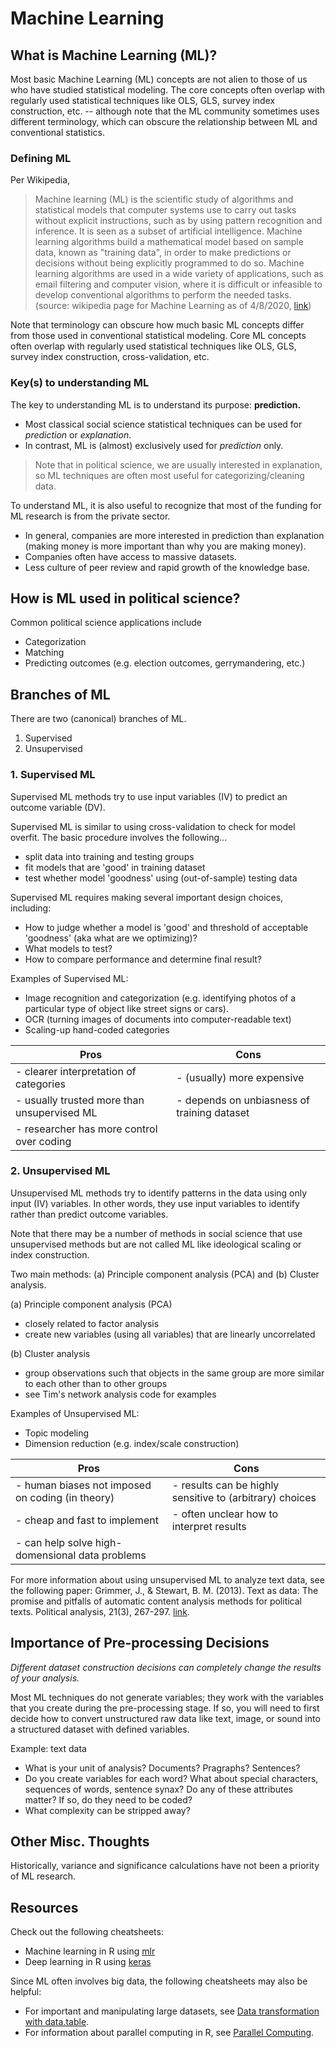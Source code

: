 # Machine Learning 

## What is Machine Learning (ML)?

Most basic Machine Learning (ML) concepts are not alien to those of us who have studied statistical modeling. The core concepts often overlap with regularly used statistical techniques like OLS, GLS, survey index construction, etc. -- although note that the ML community sometimes uses different terminology, which can obscure the relationship between ML and conventional statistics. 

### Defining ML

Per Wikipedia, 
> Machine learning (ML) is the scientific study of algorithms and statistical models that computer systems use to carry out tasks without explicit instructions, such as by using pattern recognition and inference. It is seen as a subset of artificial intelligence. Machine learning algorithms build a mathematical model based on sample data, known as "training data", in order to make predictions or decisions without being explicitly programmed to do so. Machine learning algorithms are used in a wide variety of applications, such as email filtering and computer vision, where it is difficult or infeasible to develop conventional algorithms to perform the needed tasks. 
(source: wikipedia page for Machine Learning as of 4/8/2020, [link](https://en.wikipedia.org/wiki/Machine_learning))

Note that terminology can obscure how much basic ML concepts differ from those used in conventional statistical modeling. Core ML concepts often overlap with regularly used statistical techniques like OLS, GLS, survey index construction, cross-validation, etc.

### Key(s) to understanding ML

The key to understanding ML is to understand its purpose: **prediction.**
* Most classical social science statistical techniques can be used for *prediction* or *explanation*.
* In contrast, ML is (almost) exclusively used for *prediction* only. 

> Note that in political science, we are usually interested in explanation, so ML techniques are often most useful for categorizing/cleaning data.  

To understand ML, it is also useful to recognize that most of the funding for ML research is from the private sector. 
* In general, companies are more interested in prediction than explanation (making money is more important than why you are making money).
* Companies often have access to massive datasets. 
* Less culture of peer review and rapid growth of the knowledge base. 


## How is ML used in political science?

Common political science applications include 
* Categorization 
* Matching 
* Predicting outcomes (e.g. election outcomes, gerrymandering, etc.)


## Branches of ML

There are two (canonical) branches of ML. 
1. Supervised
2. Unsupervised

### 1. Supervised ML

Supervised ML methods try to use input variables (IV) to predict an outcome variable (DV). 

Supervised ML is similar to using cross-validation to check for model overfit. The basic procedure involves the following... 
* split data into training and testing groups
* fit models that are 'good' in training dataset
* test whether model 'goodness' using (out-of-sample) testing data 

Supervised ML requires making several important design choices, including: 
* How to judge whether a model is 'good' and threshold of acceptable 'goodness' (aka what are we optimizing)?
* What models to test?
* How to compare performance and determine final result?

Examples of Supervised ML: 
* Image recognition and categorization (e.g. identifying photos of a particular type of object like street signs or cars).
* OCR (turning images of documents into computer-readable text)
* Scaling-up hand-coded categories 

|Pros						| Cons   					|
|---						|---						|
| - clearer interpretation of categories  	| - (usually) more expensive			|
| - usually trusted more than unsupervised ML  	| - depends on unbiasness of training dataset	|
| - researcher has more control over coding  	|   						|



### 2. Unsupervised ML 

Unsupervised ML methods try to identify patterns in the data using only input (IV) variables. In other words, they use input variables to identify rather than predict outcome variables. 

Note that there may be a number of methods in social science that use unsupervised methods but are not called ML like ideological scaling or index construction. 

Two main methods: (a) Principle component analysis (PCA) and (b) Cluster analysis. 

(a) Principle component analysis (PCA) 
* closely related to factor analysis 
* create new variables (using all variables) that are linearly uncorrelated

(b) Cluster analysis 
* group observations such that objects in the same group are more similar to each other than to other groups 
* see Tim's network analysis code for examples 

Examples of Unsupervised ML: 
* Topic modeling 
* Dimension reduction (e.g. index/scale construction)

|Pros							| Cons   							|
|---							|---								|
| - human biases not imposed on coding (in theory)  	| - results can be highly sensitive to (arbitrary) choices 	|
| - cheap and fast to implement				| - often unclear how to interpret results			|
| - can help solve high-domensional data problems  	|   								|


For more information about using unsupervised ML to analyze text data, see the following paper: Grimmer, J., & Stewart, B. M. (2013). Text as data: The promise and pitfalls of automatic content analysis methods for political texts. Political analysis, 21(3), 267-297. [link](https://web.stanford.edu/~jgrimmer/tad2.pdf).


## Importance of Pre-processing Decisions 

*Different dataset construction decisions can completely change the results of your analysis.* 

Most ML techniques do not generate variables; they work with the variables that you create during the pre-processing stage. If so, you will need to first decide how to convert unstructured raw data like text, image, or sound into a structured dataset with defined variables. 

Example: text data
* What is your unit of analysis? Documents? Pragraphs? Sentences? 
* Do you create variables for each word? What about special characters, sequences of words, sentence synax? Do any of these attributes matter? If so, do they need to be coded? 
* What complexity can be stripped away? 


## Other Misc. Thoughts

Historically, variance and significance calculations have not been a priority of ML research.


## Resources

Check out the following cheatsheets: 
* Machine learning in R using [mlr](https://github.com/rstudio/cheatsheets/blob/master/mlr.pdf)
* Deep learning in R using [keras](https://github.com/rstudio/cheatsheets/blob/master/keras.pdf)

Since ML often involves big data, the following cheatsheets may also be helpful: 
* For important and manipulating large datasets, see [Data transformation with data.table](https://github.com/rstudio/cheatsheets/blob/master/datatable.pdf).
* For information about parallel computing in R, see [Parallel Computing](https://github.com/rstudio/cheatsheets/blob/master/parallel_computation.pdf).